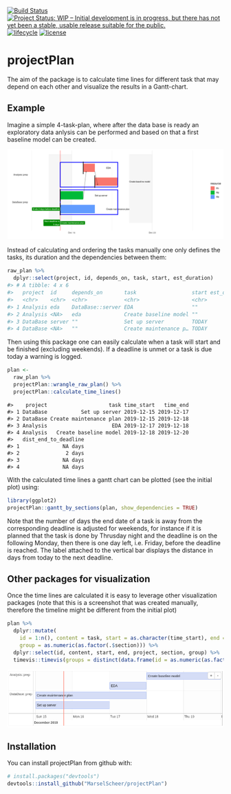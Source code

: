 
[![Build
Status](https://travis-ci.org/MarselScheer/projectPlan.svg?branch=master)](https://travis-ci.org/MarselScheer/projectPlan)
[![Project Status: WIP – Initial development is in progress, but there
has not yet been a stable, usable release suitable for the
public.](https://www.repostatus.org/badges/latest/wip.svg)](https://www.repostatus.org/#wip)
[![lifecycle](https://img.shields.io/badge/lifecycle-experimental-orange.svg)](https://www.tidyverse.org/lifecycle/#experimental)
[![license](https://img.shields.io/badge/license-GPL--3-blue.svg)](https://www.gnu.org/licenses/gpl-3.0.en.html)

# projectPlan

The aim of the package is to calculate time lines for different task
that may depend on each other and visualize the results in a
Gantt-chart.

## Example

Imagine a simple 4-task-plan, where after the data base is ready an
exploratory data anlysis can be performed and based on that a first
baseline model can be created.

![](man/figures/README-gantt-1.png)<!-- -->

Instead of calculating and ordering the tasks manually one only defines
the tasks, its duration and the dependencies between them:

``` r
raw_plan %>% 
  dplyr::select(project, id, depends_on, task, start, est_duration)
#> # A tibble: 4 x 6
#>   project  id     depends_on       task                  start est_duration
#>   <chr>    <chr>  <chr>            <chr>                 <chr>        <int>
#> 1 Analysis eda    DataBase::server EDA                   ""               1
#> 2 Analysis <NA>   eda              Create baseline model ""               2
#> 3 DataBase server ""               Set up server         TODAY            1
#> 4 DataBase <NA>   ""               Create maintenance p… TODAY            2
```

Then using this package one can easily calculate when a task will start
and be finished (excluding weekends). If a deadline is unmet or a task
is due today a warning is logged.

``` r
plan <- 
  raw_plan %>% 
  projectPlan::wrangle_raw_plan() %>% 
  projectPlan::calculate_time_lines()
```

    #>    project                    task time_start   time_end
    #> 1 DataBase           Set up server 2019-12-15 2019-12-17
    #> 2 DataBase Create maintenance plan 2019-12-15 2019-12-18
    #> 3 Analysis                     EDA 2019-12-17 2019-12-18
    #> 4 Analysis   Create baseline model 2019-12-18 2019-12-20
    #>   dist_end_to_deadline
    #> 1              NA days
    #> 2               2 days
    #> 3              NA days
    #> 4              NA days

With the calculated time lines a gantt chart can be plotted (see the
initial plot) using:

``` r
library(ggplot2)
projectPlan::gantt_by_sections(plan, show_dependencies = TRUE)
```

Note that the number of days the end date of a task is away from the
corresponding deadline is adjusted for weekends, for instance if it is
planned that the task is done by Thrusday night and the deadline is on
the following Monday, then there is one day left, i.e. Friday, before
the deadline is reached. The label attached to the vertical bar displays
the distance in days from today to the next deadline.

## Other packages for visualization

Once the time lines are calculated it is easy to leverage other
visualization packages (note that this is a screenshot that was created
manually, therefore the timeline might be different from the initial
plot)

``` r
plan %>%
  dplyr::mutate(
    id = 1:n(), content = task, start = as.character(time_start), end = as.character(time_end),
    group = as.numeric(as.factor(.$section))) %>%
  dplyr::select(id, content, start, end, project, section, group) %>%
  timevis::timevis(groups = distinct(data.frame(id = as.numeric(as.factor(.$section)), content = .$section)))
```

![timevis](man/figures/README-timevis-1.png)

## Installation

You can install projectPlan from github with:

``` r
# install.packages("devtools")
devtools::install_github("MarselScheer/projectPlan")
```
